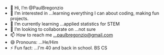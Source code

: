 - 👋 Hi, I’m @PaulBregonzio
- 👀 I’m interested in ...learning everything I can about coding, making fun projects.
- 🌱 I’m currently learning ...applied statistics for STEM
- 💞️ I’m looking to collaborate on ...not sure
- 📫 How to reach me ...paulbregonzio@gmail.com
- 😄 Pronouns: ...He/Him
- ⚡ Fun fact: ...I'm 40 and back in school. BS CS

<!---
PaulBregonzio/PaulBregonzio is a ✨ special ✨ repository because its `README.md` (this file) appears on your GitHub profile.
You can click the Preview link to take a look at your changes.
--->
